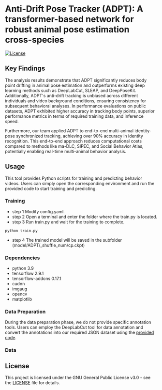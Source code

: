 # Anti-Drift Pose Tracker (ADPT): A transformer-based network for robust animal pose estimation cross-species

[![License](https://img.shields.io/badge/License-GPLv3-blue.svg)](LICENSE)

## Key Findings

The analysis results demonstrate that ADPT significantly reduces body point drifting in animal pose estimation and outperforms existing deep learning methods such as DeepLabCut, SLEAP, and DeepPoseKit. Additionally, ADPT's anti-drift tracking is unbiased across different individuals and video background conditions, ensuring consistency for subsequent behavioral analyses. In performance evaluations on public datasets, ADPT exhibited higher accuracy in tracking body points, superior performance metrics in terms of required training data, and inference speed.

Furthermore, our team applied ADPT to end-to-end multi-animal identity-pose synchronized tracking, achieving over 90% accuracy in identity recognition. This end-to-end approach reduces computational costs compared to methods like ma-DLC, SIPEC, and Social Behavior Atlas, potentially enabling real-time multi-animal behavior analysis.

## Usage

This tool provides Python scripts for training and predicting behavior videos. Users can simply open the corresponding environment and run the provided code to start training and predicting.

### Training
- step 1 Modify config.yaml.
- step 2 Open a terminal and enter the folder where the train.py is located.
- step 3 Run train.py and wait for the training to complete.
```bash
python train.py
```
- step 4 The trained model will be saved in the subfolder (model/ADPT/_shuffle_num/cp.ckpt)

### Dependencies

- python 3.9
- tensorflow 2.9.1
- tensorflow-addons 0.17.1
- cudnn
- imgaug
- opencv
- matplotlib

### Data Preparation

During the data preparation phase, we do not provide specific annotation tools. Users can employ the DeepLabCut tool for data annotation and convert the annotations into our required JSON dataset using the [provided code](data/dlc2adpt.py).

### Data 

## License

This project is licensed under the GNU General Public License v3.0 - see the [LICENSE](LICENSE.txt) file for details.
